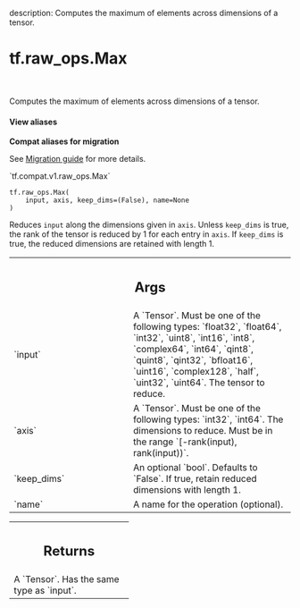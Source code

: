 description: Computes the maximum of elements across dimensions of a tensor.

<div itemscope itemtype="http://developers.google.com/ReferenceObject">
<meta itemprop="name" content="tf.raw_ops.Max" />
<meta itemprop="path" content="Stable" />
</div>

# tf.raw_ops.Max

<!-- Insert buttons and diff -->

<table class="tfo-notebook-buttons tfo-api nocontent" align="left">

</table>



Computes the maximum of elements across dimensions of a tensor.

<section class="expandable">
  <h4 class="showalways">View aliases</h4>
  <p>
<b>Compat aliases for migration</b>
<p>See
<a href="https://www.tensorflow.org/guide/migrate">Migration guide</a> for
more details.</p>
<p>`tf.compat.v1.raw_ops.Max`</p>
</p>
</section>

<pre class="devsite-click-to-copy prettyprint lang-py tfo-signature-link">
<code>tf.raw_ops.Max(
    input, axis, keep_dims=(False), name=None
)
</code></pre>



<!-- Placeholder for "Used in" -->

Reduces `input` along the dimensions given in `axis`. Unless
`keep_dims` is true, the rank of the tensor is reduced by 1 for each entry in
`axis`. If `keep_dims` is true, the reduced dimensions are
retained with length 1.

<!-- Tabular view -->
 <table class="responsive fixed orange">
<colgroup><col width="214px"><col></colgroup>
<tr><th colspan="2"><h2 class="add-link">Args</h2></th></tr>

<tr>
<td>
`input`
</td>
<td>
A `Tensor`. Must be one of the following types: `float32`, `float64`, `int32`, `uint8`, `int16`, `int8`, `complex64`, `int64`, `qint8`, `quint8`, `qint32`, `bfloat16`, `uint16`, `complex128`, `half`, `uint32`, `uint64`.
The tensor to reduce.
</td>
</tr><tr>
<td>
`axis`
</td>
<td>
A `Tensor`. Must be one of the following types: `int32`, `int64`.
The dimensions to reduce. Must be in the range
`[-rank(input), rank(input))`.
</td>
</tr><tr>
<td>
`keep_dims`
</td>
<td>
An optional `bool`. Defaults to `False`.
If true, retain reduced dimensions with length 1.
</td>
</tr><tr>
<td>
`name`
</td>
<td>
A name for the operation (optional).
</td>
</tr>
</table>



<!-- Tabular view -->
 <table class="responsive fixed orange">
<colgroup><col width="214px"><col></colgroup>
<tr><th colspan="2"><h2 class="add-link">Returns</h2></th></tr>
<tr class="alt">
<td colspan="2">
A `Tensor`. Has the same type as `input`.
</td>
</tr>

</table>

